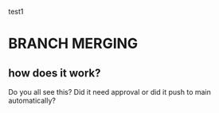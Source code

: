 test1

# BRANCH MERGING
## how does it work?

Do you all see this? Did it need approval or did it push to main automatically?

